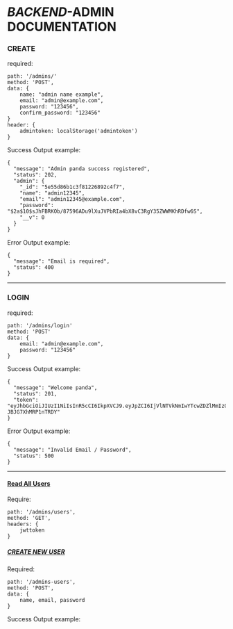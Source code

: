 #     *BACKEND*-ADMIN DOCUMENTATION



### **CREATE**

required: 

```
path: '/admins/'
method: 'POST',
data: {
	name: "admin name example",
	email: "admin@example.com",
	password: "123456",
	confirm_password: "123456"
}
header: {
	admintoken: localStorage('admintoken')
}
```

Success Output example: 

```
{
  "message": "Admin panda success registered",
  "status": 202,
  "admin": {
    "_id": "5e55d86b1c3f81226892c4f7",
    "name": "admin12345",
    "email": "admin12345@example.com",
    "password": "$2a$10$sJhFBRKOb/87596ADu9lXuJVPbRIa4bX8vC3RgY35ZWWMKhRDfw6S",
    "__v": 0
  }
}
```

Error Output example: 

```
{
  "message": "Email is required",
  "status": 400
}
```

------



### **LOGIN**

required: 

```
path: '/admins/login'
method: 'POST'
data: {
	email: "admin@example.com",
	password: "123456"
}

```

Success Output example: 

```
{
  "message": "Welcome panda",
  "status": 201,
  "token": "eyJhbGciOiJIUzI1NiIsInR5cCI6IkpXVCJ9.eyJpZCI6IjVlNTVkNmIwYTcwZDZlMmIzODc4MDhjNyIsImVtYWlsIjoiYWRtaW4xMjM0QGdtYWlsLmNvbSIsImlhdCI6MTU4MjY4NDM0MX0.Lw6LZ3W_mNMy18HQFZRByM1pol-JBJG7XhMRP1nTRDY"
}
```

Error Output example: 

```
{
  "message": "Invalid Email / Password",
  "status": 500
}
```

------



#### **<u>Read All Users</u>**

Require: 

```
path: '/admins/users',
method: 'GET',
headers: {
	jwttoken
}
```


##### **<u>CREATE NEW USER</u>**

Required: 

```
path: '/admins-users',
method: 'POST',
data: {
	name, email, password
}
```

Success Output example: 

​	